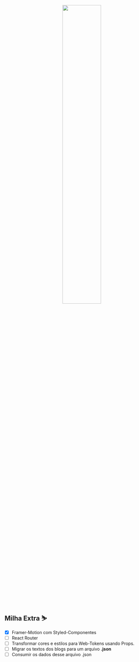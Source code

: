 <div align=center >
    <img width=50% src="./public/rocket-blog.gif">
</div>


## Milha Extra ⛷️
- [X] Framer-Motion com Styled-Componentes
- [ ] React Router
- [ ] Transformar cores e estilos para Web-Tokens usando Props.
- [ ] Migrar os textos dos blogs para um arquivo **.json**
- [ ] Consumir os dados desse arquivo .json